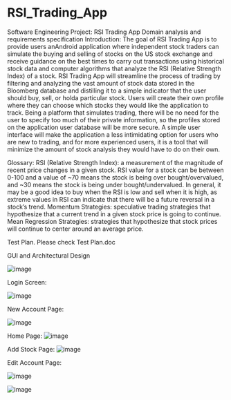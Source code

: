 # RSI_Trading_App
Software Engineering Project: RSI Trading App
Domain analysis and requirements specification
Introduction: 
The goal of RSI Trading App is to provide users anAndroid application where independent stock traders can simulate the buying and selling of stocks on the US stock exchange and receive guidance on the best times to carry out transactions using historical stock data and computer algorithms that analyze the RSI (Relative Strength Index) of a stock. RSI Trading App will streamline the process of trading by filtering and analyzing the vast amount of stock data stored in the Bloomberg database and distilling it to a simple indicator that the user should buy, sell, or holda particular stock. Users will create their own profile where they can choose which stocks they would like the application to track. Being a platform that simulates trading, there will be no need for the user to specify too much of their private information, so the profiles stored on the application user database will be more secure. A simple user interface will make the application a less intimidating option for users who are new to trading, and for more experienced users, it is a tool that will minimize the amount of stock analysis they would have to do on their own. 


Glossary:
RSI (Relative Strength Index): a measurement of the magnitude of recent price changes in a given stock. RSI value for a stock can be between 0-100 and a value of ~70 means the stock is being over bought/overvalued, and ~30 means the stock is being under bought/undervalued. In general, it may be a good idea to buy when the RSI is low and sell when it is high, as extreme values in RSI can indicate that there will be a future reversal in a stock’s trend. 
Momentum Strategies: speculative trading strategies that hypothesize that a current trend in a given stock price is going to continue. 
Mean Regression Strategies: strategies that hypothesize that stock prices will continue to center around an average price. 


Test Plan.
Please check Test Plan.doc


GUI and Architectural Design


![image](https://user-images.githubusercontent.com/91506037/189186339-c4f2a8dc-5fc7-4d70-8e2a-b288c09d8cc1.png)

Login Screen:

![image](https://user-images.githubusercontent.com/91506037/189186399-84f5c170-b0c2-48a6-be39-ab7a63dbc08c.png)

New Account Page:

![image](https://user-images.githubusercontent.com/91506037/189186463-6dd063cd-1a6a-4f91-b133-1e9b0cb4efec.png)

Home Page:
![image](https://user-images.githubusercontent.com/91506037/189186493-3a0b58ac-5749-496f-b691-c83a3455a7b4.png)

Add Stock Page:
![image](https://user-images.githubusercontent.com/91506037/189186545-be5c0747-ed00-4e3c-b75f-ff23de7621f6.png)

Edit Account Page:

![image](https://user-images.githubusercontent.com/91506037/189186566-4eb0bed8-25c1-4260-9ffa-0ece7920cee6.png)


![image](https://user-images.githubusercontent.com/91506037/189186494-99aa6cd8-da48-4fba-864f-92d34ced146e.png)


